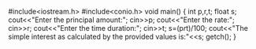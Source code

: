 #include<iostream.h>
#include<conio.h>
void main()
{
    int p,r,t; float s;
    cout<<"Enter the principal amount:";
    cin>>p;
    cout<<"Enter the rate:";
    cin>>r;
    cout<<"Enter the time duration:";
    cin>>t;
    s=(p*r*t)/100;
    cout<<"The simple interest as calculated by the provided values is:"<<s;
    getch();
}
